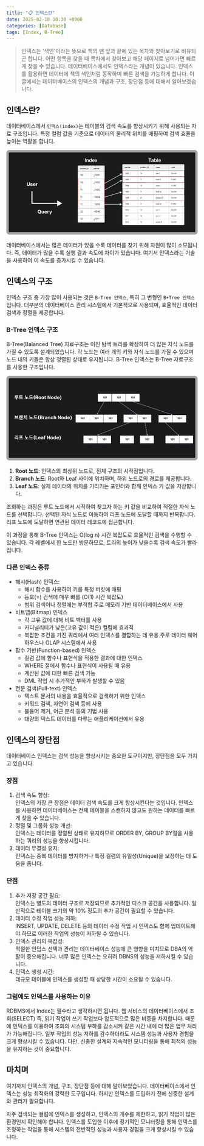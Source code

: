 ```yaml
---
title: "📋 인덱스란"
date: 2025-02-10 10:30 +0900
categories: [Database]
tags: [Index, B-Tree]
---
```


> 인덱스는 '색인'이라는 뜻으로 책의 맨 앞과 끝에 있는 목차와 찾아보기로 비유되곤 합니다. 어떤 항목을 찾을 때 목차에서 찾아보고 해당 페이지로 넘어가면 빠르게 찾을 수 있습니다. 데이터베이스에서도 인덱스라는 개념이 있습니다. 인덱스를 활용하면 데이터에 책의 색인처럼 동작하며 빠른 검색을 가능하게 합니다. 이 글에서는 데이터베이스의 인덱스의 개념과 구조, 장단점 등에 대해서 알아보겠습니다. 

## 인덱스란?

데이터베이스에서 `인덱스(index)`는 테이블의 검색 속도를 향상시키기 위해 사용되는 자료 구조입니다. 특정 컬럼 값을 기준으로 데이터의 물리적 위치를 매핑하여 검색 효율을 높이는 역활을 합니다.

![index_introduction.png](https://github.com/Euihyunee/euihyunee.github.io/blob/main/_posts/img/index_introduction.png?raw=true)

데이터베이스에서는 많은 데이터가 있을 수록 데이터를 찾기 위해 자원이 많이 소모됩니다. 즉, 데이터가 많을 수록 실행 결과 속도에 차이가 있습니다. 여기서 인덱스라는 기술을 사용하여 이 속도를 증가시킬 수 있습니다.

## 인덱스의 구조 

인덱스 구조 중 가장 많이 사용되는 것은 `B-Tree 인덱스`, 특히 그 변형인 `B+Tree 인덱스`입니다. 대부분의 데이터베이스 관리 시스템에서 기본적으로 사용되며, 효율적인 데이터 검색과 정렬을 제공합니다.

### B-Tree 인덱스 구조 

B-Tree(Balanced Tree) 자료구조는 이진 탐색 트리를 확장하여 더 많은 자식 노드를 가질 수 있도록 설계되었습니다. 각 노드는 여러 개의 키와 자식 노드를 가질 수 있으며 노드 내의 키들은 항상 정렬된 상태로 유지됩니다. B-Tree 인덱스는 B-Tree 자료구조를 사용한 구조입니다.

![index_btree.png](https://github.com/Euihyunee/euihyunee.github.io/blob/main/_posts/img/index_btree.png?raw=true)


1. **Root 노드**: 인덱스의 최상위 노드로, 전체 구조의 시작점입니다.
2. **Branch 노드**: Root와 Leaf 사이에 위치하며, 하위 노드로의 경로를 제공합니다.
3. **Leaf 노드**: 실제 데이터의 위치를 가리키는 포인터와 함께 인덱스 키 값을 저장합니다.

조회하는 과정은 루트 노드에서 시작하여 찾고자 하는 키 값을 비교하여 적절한 자식 노드를 선택합니다. 선택된 자식 노드로 이동하여 리프 노드에 도달할 때까지 반복합니다. 리프 노드에 도달하면 연관된 데이터 레코드에 접근합니다.

이 과정을 통해 B-Tree 인덱스는 O(log n) 시간 복잡도로 효율적인 검색을 수행할 수 있습니다. 각 레벨에서 한 노드만 방문하므로, 트리의 높이가 낮을수록 검색 속도가 빨라집니다. 

### 다른 인덱스 종류

- 해시(Hash) 인덱스:  
    - 해시 함수를 사용하여 키를 특정 버킷에 매핑
    - 등호(=) 검색에 매우 빠름 (O(1) 시간 복잡도)
    - 범위 검색이나 정렬에는 부적합
    주로 메모리 기반 데이터베이스에서 사용
- 비트맵(Bitmap) 인덱스
    - 각 고유 값에 대해 비트 벡터를 사용
    - 카디널리티가 낮은(고유 값이 적은) 컬럼에 효과적
    - 복잡한 조건을 가진 쿼리에서 여러 인덱스를 결합하는 데 유용
    주로 데이터 웨어하우스나 OLAP 시스템에서 사용
- 함수 기반(Function-based) 인덱스
    - 컬럼 값에 함수나 표현식을 적용한 결과에 대한 인덱스
    - WHERE 절에서 함수나 표현식이 사용될 때 유용
    - 계산된 값에 대한 빠른 검색 가능
    - DML 작업 시 추가적인 부하가 발생할 수 있음
- 전문 검색(Full-text) 인덱스
    - 텍스트 문서의 내용을 효율적으로 검색하기 위한 인덱스
    - 키워드 검색, 자연어 검색 등에 사용
    - 불용어 제거, 어근 분석 등의 기법 사용
    - 대량의 텍스트 데이터를 다루는 애플리케이션에서 유용 

## 인덱스의 장단점

데이터베이스 인덱스는 검색 성능을 향상시키는 중요한 도구이지만, 장단점을 모두 가지고 있습니다.

### 장점

1. 검색 속도 향상:  
인덱스의 가장 큰 장점은 데이터 검색 속도를 크게 향상시킨다는 것입니다. 인덱스를 사용하면 데이터베이스는 전체 테이블을 스캔하지 않고도 원하는 데이터를 빠르게 찾을 수 있습니다.
2. 정렬 및 그룹화 성능 개선:  
인덱스는 데이터를 정렬된 상태로 유지하므로 ORDER BY, GROUP BY절을 사용하는 쿼리의 성능을 향상시킵니다.
3. 데이터 무결성 유지:  
인덱스는 중복 데이터를 방지하거나 특정 컬럼의 유일성(Unique)을 보장하는 데 도움을 줍니다.

### 단점

1. 추가 저장 공간 필요:  
인덱스는 별도의 데이터 구조로 저장되므로 추가적인 디스크 공간을 사용합니다. 일반적으로 테이블 크기의 약 10% 정도의 추가 공간이 필요할 수 있습니다.
2. 데이터 수정 작업 성능 저하:  
INSERT, UPDATE, DELETE 등의 데이터 수정 작업 시 인덱스도 함께 업데이트해야 하므로 이러한 작업의 성능이 저하될 수 있습니다.
3. 인덱스 관리의 복잡성:  
적절한 인덥스 선택과 관리는 데이터베이스 성능에 큰 영향을 미치므로 DBA의 역활이 중요해집니다. 너무 많은 인덱스는 오히려 DBNS의 성능을 저하시킬 수 있습니다.
4. 인덱스 생성 시간:  
데규모 테이블에 인덱스를 생성할 때 상당한 시간이 소요될 수 있습니다.

### 그럼에도 인덱스를 사용하는 이유 

RDBMS에서 Index는 필수라고 생각하시면 됩니다. 웹 서비스의 데이터베이스에서 조회(SELECT) 즉, 읽기 작업이 쓰기 작업보다 압도적으로 많은 비중을 차지합니다. 때문에 인덱스를 이용하여 조회의 시스템 부하를 감소시켜 같은 시간 내에 더 많은 업무 처리가 가능해집니다. 일부 작업의 성능 저하를 감수하더라도 시스템 성능과 사용자 경험을 크게 향상시킬 수 있습니다. 다만, 신중한 설계와 지속적인 모니터링을 통해 최적의 성능을 유지하는 것이 중요합니다.

## 마치며 

여기까지 인덱스의 개념, 구조, 장단점 등에 대해 알아보았습니다. 데이터베이스에서 인덱스는 성능 최적화의 강력한 도구입니다. 하지만 인덱스를 도입하기 전에 신중한 설계와 관리가 필요합니다. 

자주 검색되는 컬럼에 인덱스를 생성하고, 인덱스의 개수를 제한하고, 읽기 작업이 많은 환경인지 확인해야 합니다. 인덱스를 도입한 이후에 정기적인 모니터링을 통해 인덱스를 조정하는 작업을 통해 시스템의 전반적인 성능과 사용자 경험을 크게 향상시킬 수 있습니다.
